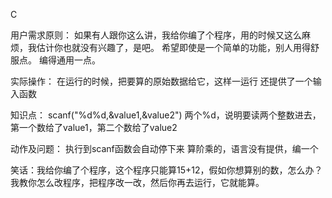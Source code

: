C

用户需求原则：
如果有人跟你这么讲，我给你编了个程序，用的时候又这么麻烦，我估计你也就没有兴趣了，是吧。
希望即使是一个简单的功能，别人用得舒服点。
编得通用一点。

实际操作：
在运行的时候，把要算的原始数据给它，这样一运行
还提供了一个输入函数

知识点：
scanf("%d%d,&value1,&value2")  两个%d，说明要读两个整数进去，
第一个数给了value1，第二个数给了value2

动作及问题：
执行到scanf函数会自动停下来
算阶乘的，语言没有提供，编一个

笑话：我给你编了个程序，这个程序只能算15+12，假如你想算别的数，怎么办？我教你怎么改程序，把程序改一改，然后你再去运行，它就能算。
